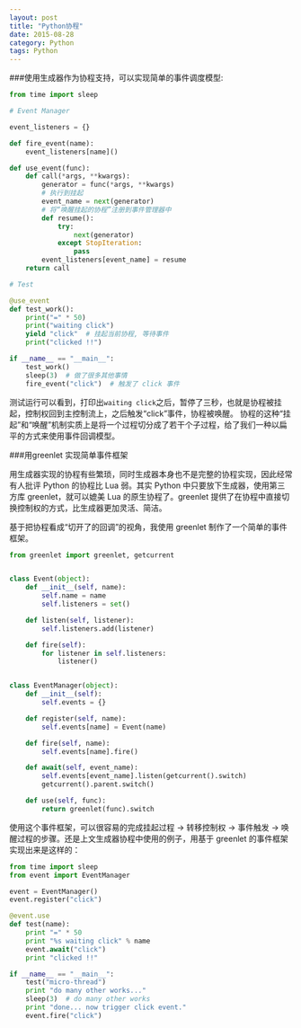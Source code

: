```yaml
---
layout: post
title: "Python协程"
date: 2015-08-28
category: Python
tags: Python
---
```


###使用生成器作为协程支持，可以实现简单的事件调度模型:

```python
from time import sleep

# Event Manager

event_listeners = {}

def fire_event(name):
    event_listeners[name]()

def use_event(func):
    def call(*args, **kwargs):
        generator = func(*args, **kwargs)
        # 执行到挂起
        event_name = next(generator)
        # 将“唤醒挂起的协程”注册到事件管理器中
        def resume():
            try:
                next(generator)
            except StopIteration:
                pass
        event_listeners[event_name] = resume
    return call

# Test

@use_event
def test_work():
    print("=" * 50)
    print("waiting click")
    yield "click"  # 挂起当前协程, 等待事件
    print("clicked !!")

if __name__ == "__main__":
    test_work()
    sleep(3)  # 做了很多其他事情
    fire_event("click")  # 触发了 click 事件
```
测试运行可以看到，打印出``waiting click``之后，暂停了三秒，也就是协程被挂起，控制权回到主控制流上，之后触发“click”事件，协程被唤醒。
协程的这种“挂起”和“唤醒”机制实质上是将一个过程切分成了若干个子过程，给了我们一种以扁平的方式来使用事件回调模型。

###用greenlet 实现简单事件框架

用生成器实现的协程有些繁琐，同时生成器本身也不是完整的协程实现，因此经常有人批评 Python 的协程比 Lua 弱。其实 Python 中只要放下生成器，使用第三方库 greenlet，就可以媲美 Lua 的原生协程了。greenlet 提供了在协程中直接切换控制权的方式，比生成器更加灵活、简洁。

基于把协程看成“切开了的回调”的视角，我使用 greenlet 制作了一个简单的事件框架。

```python
from greenlet import greenlet, getcurrent


class Event(object):
    def __init__(self, name):
        self.name = name
        self.listeners = set()

    def listen(self, listener):
        self.listeners.add(listener)

    def fire(self):
        for listener in self.listeners:
            listener()


class EventManager(object):
    def __init__(self):
        self.events = {}

    def register(self, name):
        self.events[name] = Event(name)

    def fire(self, name):
        self.events[name].fire()

    def await(self, event_name):
        self.events[event_name].listen(getcurrent().switch)
        getcurrent().parent.switch()

    def use(self, func):
        return greenlet(func).switch
```

使用这个事件框架，可以很容易的完成挂起过程 -> 转移控制权 -> 事件触发 -> 唤醒过程的步骤。还是上文生成器协程中使用的例子，用基于 greenlet 的事件框架实现出来是这样的：

```python
from time import sleep
from event import EventManager

event = EventManager()
event.register("click")

@event.use
def test(name):
    print "=" * 50
    print "%s waiting click" % name
    event.await("click")
    print "clicked !!"

if __name__ == "__main__":
    test("micro-thread")
    print "do many other works..."
    sleep(3)  # do many other works
    print "done... now trigger click event."
    event.fire("click")
```


